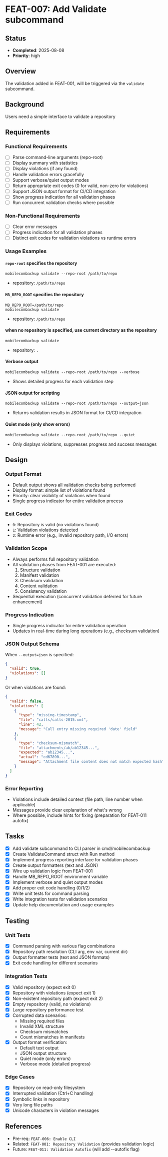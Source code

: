 # FEAT-007: Add Validate subcommand

## Status
- **Completed**: 2025-08-08
- **Priority**: high

## Overview
The validation added in FEAT-001, will be triggered via the `validate` subcommand.

## Background
Users need a simple interface to validate a repository

## Requirements
### Functional Requirements
- [ ] Parse command-line arguments (repo-root)
- [ ] Display summary with statistics
- [ ] Display violations (if any found)
- [ ] Handle validation errors gracefully
- [ ] Support verbose/quiet output modes
- [ ] Return appropriate exit codes (0 for valid, non-zero for violations)
- [ ] Support JSON output format for CI/CD integration
- [ ] Show progress indication for all validation phases
- [ ] Run concurrent validation checks where possible

### Non-Functional Requirements
- [ ] Clear error messages
- [ ] Progress indication for all validation phases
- [ ] Distinct exit codes for validation violations vs runtime errors

### Usage Examples

#### `repo-root` specifies the repository

```
mobilecombackup validate --repo-root /path/to/repo
```
- repository: `/path/to/repo`

#### `MB_REPO_ROOT` specifies the repository

```
MB_REPO_ROOT=/path/to/repo
mobilecombackup validate
```
- repository: `/path/to/repo`

#### when no repository is specified, use current directory as the repository

```
mobilecombackup validate
```
- repository: `.`

#### Verbose output

```
mobilecombackup validate --repo-root /path/to/repo --verbose
```
- Shows detailed progress for each validation step

#### JSON output for scripting

```
mobilecombackup validate --repo-root /path/to/repo --output=json
```
- Returns validation results in JSON format for CI/CD integration

#### Quiet mode (only show errors)

```
mobilecombackup validate --repo-root /path/to/repo --quiet
```
- Only displays violations, suppresses progress and success messages

## Design

### Output Format
- Default output shows all validation checks being performed
- Display format: simple list of violations found
- Priority: clear visibility of violations when found
- Single progress indicator for entire validation process

### Exit Codes
- `0`: Repository is valid (no violations found)
- `1`: Validation violations detected
- `2`: Runtime error (e.g., invalid repository path, I/O errors)

### Validation Scope
- Always performs full repository validation
- All validation phases from FEAT-001 are executed:
  1. Structure validation
  2. Manifest validation
  3. Checksum validation
  4. Content validation
  5. Consistency validation
- Sequential execution (concurrent validation deferred for future enhancement)

### Progress Indication
- Single progress indicator for entire validation operation
- Updates in real-time during long operations (e.g., checksum validation)

### JSON Output Schema
When `--output=json` is specified:
```json
{
  "valid": true,
  "violations": []
}
```

Or when violations are found:
```json
{
  "valid": false,
  "violations": [
    {
      "type": "missing-timestamp",
      "file": "calls/calls-2015.xml",
      "line": 42,
      "message": "Call entry missing required 'date' field"
    },
    {
      "type": "checksum-mismatch",
      "file": "attachments/ab/ab12345...",
      "expected": "ab12345...",
      "actual": "cd67890...",
      "message": "Attachment file content does not match expected hash"
    }
  ]
}
```

### Error Reporting
- Violations include detailed context (file path, line number when applicable)
- Messages provide clear explanation of what's wrong
- Where possible, include hints for fixing (preparation for FEAT-011 autofix)

## Tasks
- [x] Add validate subcommand to CLI parser in cmd/mobilecombackup
- [x] Create ValidateCommand struct with Run method
- [x] Implement progress reporting interface for validation phases
- [x] Create output formatters (text and JSON)
- [x] Wire up validation logic from FEAT-001
- [x] Handle MB_REPO_ROOT environment variable
- [x] Implement verbose and quiet output modes
- [x] Add proper exit code handling (0/1/2)
- [x] Write unit tests for command parsing
- [x] Write integration tests for validation scenarios
- [x] Update help documentation and usage examples

## Testing

### Unit Tests
- [x] Command parsing with various flag combinations
- [x] Repository path resolution (CLI arg, env var, current dir)
- [x] Output formatter tests (text and JSON formats)
- [x] Exit code handling for different scenarios

### Integration Tests
- [x] Valid repository (expect exit 0)
- [x] Repository with violations (expect exit 1)
- [x] Non-existent repository path (expect exit 2)
- [x] Empty repository (valid, no violations)
- [x] Large repository performance test
- [x] Corrupted data scenarios:
  - Missing required files
  - Invalid XML structure
  - Checksum mismatches
  - Count mismatches in manifests
- [x] Output format verification:
  - Default text output
  - JSON output structure
  - Quiet mode (only errors)
  - Verbose mode (detailed progress)

### Edge Cases
- [x] Repository on read-only filesystem
- [x] Interrupted validation (Ctrl+C handling)
- [x] Symbolic links in repository
- [x] Very long file paths
- [x] Unicode characters in violation messages

## References
- Pre-req: `FEAT-006: Enable CLI`
- Related: `FEAT-001: Repository Validation` (provides validation logic)
- Future: `FEAT-011: Validation Autofix` (will add --autofix flag)

